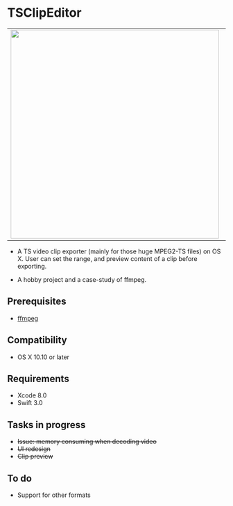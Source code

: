 # TSClipEditor
<p align="center">
  <table border="0"><tr><td><img src="https://github.com/shion0111/TSClipEditor/blob/master/screen/v1.jpeg" width="480"/></td><td><img src="https://github.com/shion0111/TSClipEditor/blob/master/screen/v2.jpeg" width="480"/></td></tr></table>
</p>

* A TS video clip exporter (mainly for those huge MPEG2-TS files) on OS X. User can set the range, and preview content of a clip before exporting.

* A hobby project and a case-study of ffmpeg.

## Prerequisites
- [ffmpeg](https://github.com/FFmpeg)

## Compatibility
- OS X 10.10 or later

## Requirements
- Xcode 8.0
- Swift 3.0

## Tasks in progress
- ~~Issue: memory consuming when decoding video~~
- ~~UI redesign~~ 
- ~~Clip preview~~ 

## To do
- Support for other formats


